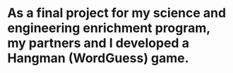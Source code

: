 # As a final project for my science and engineering enrichment program, my partners and I developed a Hangman (WordGuess) game.
